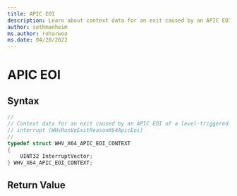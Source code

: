 ```yaml
---
title: APIC EOI
description: Learn about context data for an exit caused by an APIC EOI of a level-triggered interrupt.
author: sethmanheim
ms.author: roharwoo
ms.date: 04/20/2022
---
```


# APIC EOI


## Syntax
```C
//
// Context data for an exit caused by an APIC EOI of a level-triggered
// interrupt (WHvRunVpExitReasonX64ApicEoi)
//
typedef struct WHV_X64_APIC_EOI_CONTEXT
{
    UINT32 InterruptVector;
} WHV_X64_APIC_EOI_CONTEXT;
```

## Return Value
